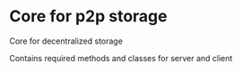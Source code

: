 # Core for p2p storage

Core for decentralized storage

Contains required methods and classes for server and client